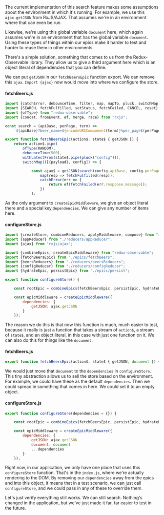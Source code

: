 The current implementation of this search feature makes some assumptions about the environment in which it's running. For example, we use this `ajax.getJSON` from RxJS/AJAX. That assumes we're in an environment where that can even be run.

Likewise, we're using this global variable `document` here, which again assumes we're in an environment that has the global variable `document`. Using these types of things within our epics make it harder to test and harder to reuse them in other environments.

There's a simple solution, something that comes to us from the Redux-Observable library. They allow us to give a third argument here which is an object literal of dependencies that you can define.

We can put `getJSON` in our `fetchBeersEpic` function export. We can remove this `ajax`. `Import {ajax}` now would move into where we configure the store. 

#### fetchBeers.js
```js
import {catchError, debounceTime, filter, map, mapTo, pluck, switchMap, withLatestFrom} from "rxjs/operators";
import {SEARCH, fetchFulfilled, setStatus, fetchFailed, CANCEL, reset} from "../reducers/beersActions";
import {ofType} from "redux-observable";
import {concat, fromEvent, of, merge, race} from "rxjs";

const search = (apiBase, perPage, term) => 
    `${apiBase}?beer_name=${encodeURIComponent(term)}%per_page${perPage}`;

export function fetchBeersEpic(action$, state$ { getJSON }) {
    return action$.pipe(
        ofType(RANDOM),
        debounceTime(500),
        withLatestFrom(state$.pipe(pluck("config"))),
        switchMap(([{payload}, config]) => {

            const ajax$ = getJSON(search(config.apiBase, config.perPage, payload)).pipe(
                map(resp => fetchFulfilled(resp)),
                catchError(err => {
                    return of(fetchFailed(err.response.message));
                })
            );
```

As the only argument to `createEpicMiddleware`, we give an object literal there and a special key,`dependencies`. We can give any number of items here.

#### configureStore.js
```js
import {createStore, combineReducers, applyMiddleware, compose} from "redux";
import {appReducer} from "./reducers/appReducer";
import {ajax} from "rxjs/ajax";

import {combineEpics, createEpicMiddleware} from "redux-observable";
import {fetchBeersEpic} from "./epics/fetchBeers";
import {beersReducers} from "./reducers/beersReducers";
import {configReducer} from "./reducers/configReducer";
import {hydrateEpic, persistEpic} from "./epics/persist";

export function configureStore() {

    const rootEpic = combineEpics(fetchBeersEpic, persistEpic, hydrateEpic);

    const epicMiddleware = createEpicMiddleware({
        dependencies: { 
            getJSON: ajax.getJSON
        }
    });
```

The reason we do this is that now this function is much, much easier to test, because it really is just a function that takes a stream of `action$`, a stream of `state$`, and an object literal, in this case with just one function on it. We can also do this for things like the `document`.

#### fetchBeers.js
```js
export function fetchBeersEpic(action$, state$ { getJSON, document }) {
```

We would just move that `document` to the `dependencies` in `configureStore`. This tiny abstraction allows us to sell the store based on the environment. For example, we could have these as the default `dependencies`. Then we could spread in something that comes in here. We could set it to an empty object.

#### configureStore.js
```js
export function configureStore(dependencies = {}) {

    const rootEpic = combineEpics(fetchBeersEpic, persistEpic, hydrateEpic);

    const epicMiddleware = createEpicMiddleware({
        dependencies: { 
            getJSON: ajax.getJSON
            document: document 
            ...dependencies
        }
    });
```

Right now, in our application, we only have one place that uses this `configureStore` function. That's in the `index.js`, where we're actually rendering to the DOM. By removing our `dependencies` away from the epics and into this object, it means that in a test scenario, we can just call `configureStore`, and we could pass in any of these to override them.

Let's just verify everything still works. We can still search. Nothing's changed in the application, but we've just made it far, far easier to test in the future.
